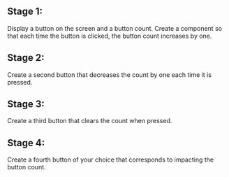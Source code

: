 ## Stage 1:
Display a button on the screen and a button count. Create a component so that each time the button is clicked, the button count
increases by one.
## Stage 2:
Create a second button that decreases the count by one each time it is pressed.
## Stage 3:
Create a third button that clears the count when pressed.
## Stage 4:
Create a fourth button of your choice that corresponds to impacting the button count.
